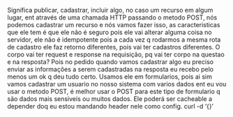 Significa publicar, cadastrar, incluir algo, no caso um recurso em algum lugar, ent através de uma chamada HTTP passando o metodo POST, nós podemos cadastrar um recurso e nós vamos fazer isso, as caracteristicas que ele tem é que ele não é seguro pois ele vai alterar alguma coisa no servidor, ele não é idempotente pois a cada vez q rodarmos a mesma rota de cadastro ele faz retorno diferentes, pois vai ter cadastros diferentes. O corpo vai ter request e response na requisição, pq vai ter corpo na questao e na resposta? Pois no pedido quando vamos cadastrar algo eu preciso enviar as informações a serem cadastradas na resposta eu recebo pelo menos um ok q deu tudo certo. Usamos ele em formularios, pois ai sim vamos cadastrar um usuario no nosso sistema com varios dados ent eu vou usar o metodo POST, é melhor usar o POST para este tipo de formulario q são dados mais sensiveis ou muitos dados. Ele poderá ser cacheable a depender doq eu estou mandando header nele como config.
curl -d ‘{}’
